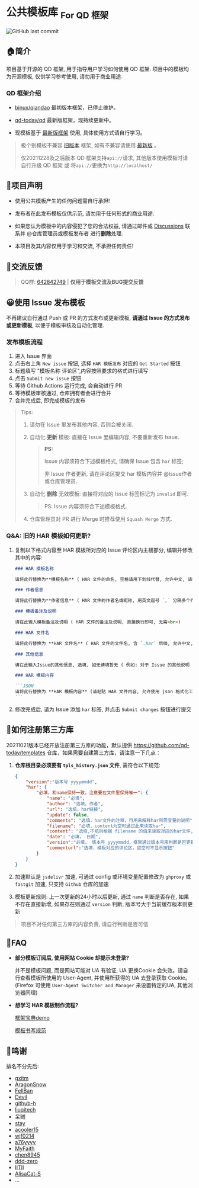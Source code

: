 # 公共模板库 <sub>For QD 框架</sub>

![GitHub last commit](https://img.shields.io/github/last-commit/qd-today/templates.svg?style=popout-square)

## 🏠简介

项目基于开源的 QD 框架, 用于指导用户学习如何使用 QD 框架. 项目中的模板均为开源模板, 仅供学习参考使用, 请勿用于商业用途.

### QD 框架介绍

- [binux/qiandao](https://github.com/binux/qiandao) 最初版本框架，已停止维护。

- [qd-today/qd](https://github.com/qd-today/qd)  最新版框架，现持续更新中。

- 现模板基于 [最新版框架](https://github.com/qd-today/qd) 使用, 具体使用方式请自行学习。

> 极个别模板不兼容 [旧版本](https://github.com/binux/qiandao) 框架, 如有不兼容请使用 [最新版](https://github.com/qd-today/qd) 。
>
> 仅20211228及之后版本 QD 框架支持`api://`请求, 其他版本使用模板时请自行升级 QD 框架 或 将`api://`更换为`http://localhost/`

## 📢项目声明

- 使用公共模板产生的任何问题需自行承担!

- 发布者在此发布模板仅供示范, 请勿用于任何形式的商业用途.

- 如果您认为模板中的内容侵犯了您的合法权益, 请通过邮件或 [Discussions](https://github.com/qd-today/templates/discussions) 联系并 @仓库管理员或模板发布者 进行**删除**处理.

- 本项目及其内容仅用于学习和交流, 不承担任何责任!

## 💭交流反馈

> QQ群: [642842749](https://jq.qq.com/?_wv=1027&k=PXZcLlO1) | **仅用于模板交流及BUG提交反馈**

## 😀使用 Issue 发布模板

不再建议自行通过 Push 或 PR 的方式发布或更新模板, **请通过 Issue 的方式发布或更新模板**, 以便于模板审核及自动化管理.

### 发布模板流程

1. 进入 Issue 界面
2. 点击右上角 `New issue` 按钮, 选择 `HAR 模板发布` 对应的 `Get Started` 按钮
3. 标题填写 "模板名称 评论区",内容按照要求的格式进行填写
4. 点击 `Submit new issue` 按钮
5. 等待 Github Actions 运行完成, 会自动进行 PR
6. 等待模板审核通过, 仓库拥有者会进行合并
7. 合并完成后, 即完成模板的发布

> Tips:
>
> 1. 请勿在 Issue 里发布其他内容, 否则会被关闭.
> 2. 自动化 **更新** 模板:  直接在 Issue 里编辑内容, 不要重新发布 Issue.
>
>    > **PS:**
>    >
>    > Issue 内容须符合下述模板格式, 请确保 Issue 包含 `har` 标签;
>    >
>    > 非 Issue 作者更新, 请在评论区提交 har 模板内容并 @Issue作者或仓库管理员.
>
> 3. 自动化 **删除** 无效模板: 直接将对应的 Issue 标签标记为 `invalid` 即可.
>
>    > PS: Issue 内容须符合下述模板格式.
>
> 4. 仓库管理员对 PR 进行 Merge 时推荐使用 `Squash Merge` 方式.

### Q&A: 旧的 HAR 模板如何更新?

1. 复制以下格式内容至 HAR 模板所对应的 Issue 评论区内主楼部分, 编辑并修改其中的内容:

    ~~~markdown
    ### HAR 模板名称

    请将此行替换为**模板名称** ( HAR 文件的命名, 空格请用下划线代替, 允许中文, 请勿使用括号等特殊字符)

    ### 作者信息

    请将此行替换为**作者信息** ( HAR 文件的作者名或昵称, 用英文逗号 `,` 分隔多个作者, 请勿使用括号等特殊字符)

    ### 模板备注及说明

    请在此输入模板备注及说明 ( HAR 文件的备注及说明, 直接换行即可, 无需<br>)

    ### HAR 文件名

    请将此行替换为 **HAR 文件名** ( HAR 文件的文件名, 含 `.har` 后缀, 允许中文, 请勿使用括号等特殊字符)

    ### 其他信息

    请在此输入Issue的其他信息, 选填, 如无请填暂无 ( 例如: 对于 Issue 的其他说明 )

    ### HAR 模板内容

    ```JSON
    请将此行替换为 **HAR 模板内容** (请粘贴 HAR 文件内容, 允许使用 json 格式化工具进行格式化后再粘贴)
    ```

    ~~~

2. 修改完成后, 请为 Issue 添加 `har` 标签, 并点击 `Submit changes` 按钮进行提交

## 📄如何注册第三方库

20211021版本已经开放注册第三方库的功能，默认提供 <https://github.com/qd-today/templates> 仓库，如果需要自建第三方库，请注意一下几点：

1. **仓库根目录必须要有 `tpls_history.json` 文件**, 需符合以下规范:

    ```JSON
    {
        "version":"版本号 yyyymmdd",
        "har": {
            "必填，和name保持一致，注意要在文件里保持唯一": {
                "name": "必填",
                "author": "选填，作者",
                "url": "选填，har链接",
                "update": false,
                "comments": "选填，har文件的注释，可用来解释har所需变量的说明",
                "filename": "必填，content为空时通过此来读取har",
                "content": "选填,不填则根据 filename 的值来读取对应的har文件,默认为base64编码",
                "date": "必填， 日期",
                "version":"必填， 版本号 yyyymmdd，框架通过版本号来判断是否更新模板",
                "commenturl":"选填，模板对应的评论区，留空时不显示按钮"
            }
        }
    }
    ```

2. 加速默认是 `jsdelivr` 加速, 可通过 config 或环境变量配置修改为 `ghproxy` 或 `fastgit` 加速, 只支持 `Github` 仓库的加速
3. 模板更新规则: 上一次更新的24小时以后更新, 通过 `name` 判断是否存在, 如果不存在直接新增, 如果存在则通过 `version` 判断, 版本号大于当前缓存版本则更新

> 项目不对任何第三方库的内容负责, 请自行判断是否可信

## 💬FAQ

- **部分模板订阅后, 使用网站 Cookie 却提示未登录?**

    并不是模板问题, 而是网站可能对 UA 有验证, UA 更换Cookie 会失效。请自行查看模板所使用的 User-Agent, 并使用所获得的 UA 去登录获取 Cookie。(Firefox 可使用 `User-Agent Switcher and Manager` 来设置特定的UA, 其他浏览器同理)

- **想学习 HAR 模板制作流程?**

    [框架宝典demo](https://www.bilibili.com/video/BV1ox411C7RT)

    [模板书写规范](https://github.com/github-h/qiandao-templates/blob/self-bak/README.md)

## 💝鸣谢

排名不分先后:

- [gxitm](https://github.com/gxitm)
- [AragonSnow](https://github.com/AragonSnow)
- [FellBan](https://github.com/FellBan)
- [Devil](https://github.com/q123458384)
- [github-h](https://github.com/github-h)
- [liuqitech](https://github.com/liuqitoday)
- 呆贼
- [stay](https://gitee.com/qypw)
- [acooler15](https://github.com/acooler15)
- [wjf0214](https://github.com/wjf0214)
- [a76yyyy](https://github.com/a76yyyy)
- [MyFaith](https://github.com/MyFaith)
- [chen8945](https://github.com/chen8945)
- [ddd-zero](https://github.com/ddd-zero)
- [IITII](https://github.com/IITII)
- [AlisaCat-S](https://github.com/AlisaCat-S)
- ...
